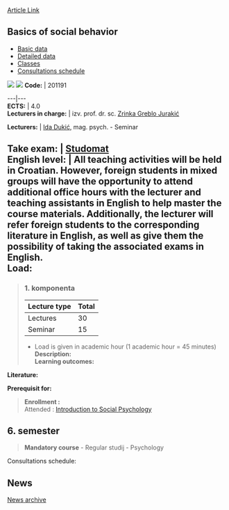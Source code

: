 [Article Link](https://www.fhs.hr/en/course/bosb)

## Basics of social behavior
  * [Basic data](https://www.fhs.hr/en/course/bosb#v1id-523746_754328_1_0 "Basic data")
  * [Detailed data](https://www.fhs.hr/en/course/bosb#v1id-523746_754328_1_1 "Detailed data")
  * [Classes](https://www.fhs.hr/en/course/bosb#v1id-523746_754328_1_2 "Classes")
  * [Consultations schedule](https://www.fhs.hr/en/course/bosb#v1id-523746_754328_1_3 "Consultations schedule")


[![](https://www.fhs.hr/img/flags/gif/hr.gif)](https://www.fhs.hr/predmet/osp_b) [![](https://www.fhs.hr/img/flags/gif/gb.gif)](https://www.fhs.hr/en/course/bosb)
**Code:** |  201191  
  
---|---  
**ECTS:** |  4.0   
**Lecturers in charge:** |  izv. prof. dr. sc. [Zrinka Greblo Jurakić](https://www.fhs.hr/staff/zrinka.greblo_jurakic)   
  
**Lecturers:** |  [Ida Dukić](https://www.fhs.hr/djelatnik/ida.dukic), mag. psych. - Seminar  
  
**Take exam:** |  [Studomat](http://www.isvu.hr/studomat)  
**English level:** |  All teaching activities will be held in Croatian. However, foreign students in mixed groups will have the opportunity to attend additional office hours with the lecturer and teaching assistants in English to help master the course materials. Additionally, the lecturer will refer foreign students to the corresponding literature in English, as well as give them the possibility of taking the associated exams in English.   
**Load:**  
---  
> ### 1. komponenta
> | Lecture type | Total  
> ---|---  
> Lectures | 30  
> Seminar | 15  
> * Load is given in academic hour (1 academic hour = 45 minutes)   
**Description:**  
> **Learning outcomes:**  

  
**Literature:**  

  
**Prerequisit for:**  
> **Enrollment :**  
>  Attended : [Introduction to Social Psychology](https://www.fhs.hr/en/course/itsp_a)  
>   
**6. semester**  
---  
> **Mandatory course** - Regular studij - Psychology  
>   
Consultations schedule: 


## News
[News archive](https://www.fhs.hr/en/course/bosb?@=218k5#news_117427 "News archive")
